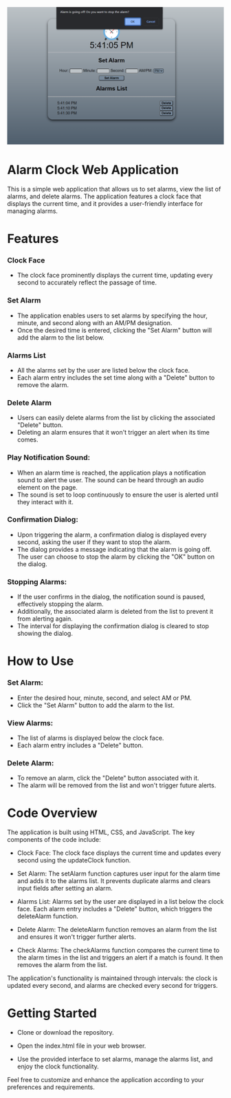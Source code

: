<img src="https://github.com/ravindrapaswan2762/alarmClock/blob/master/Screenshot00.png">

# Alarm Clock Web Application
This is a simple web application that allows us to set alarms, view the list of alarms, and delete alarms. The application features a clock face that displays the current time, and it provides a user-friendly interface for managing alarms.

# Features
### Clock Face
* The clock face prominently displays the current time, updating every second to accurately reflect the passage of time.

### Set Alarm
* The application enables users to set alarms by specifying the hour, minute, and second along with an AM/PM designation.
* Once the desired time is entered, clicking the "Set Alarm" button will add the alarm to the list below.

### Alarms List
* All the alarms set by the user are listed below the clock face.
* Each alarm entry includes the set time along with a "Delete" button to remove the alarm.

### Delete Alarm
* Users can easily delete alarms from the list by clicking the associated "Delete" button.
* Deleting an alarm ensures that it won't trigger an alert when its time comes.

### Play Notification Sound:
* When an alarm time is reached, the application plays a notification sound to alert the user. The sound can be heard through an audio element on the page.
* The sound is set to loop continuously to ensure the user is alerted until they interact with it.

### Confirmation Dialog:
* Upon triggering the alarm, a confirmation dialog is displayed every second, asking the user if they want to stop the alarm.
* The dialog provides a message indicating that the alarm is going off. The user can choose to stop the alarm by clicking the "OK" button on the dialog.

### Stopping Alarms:
* If the user confirms in the dialog, the notification sound is paused, effectively stopping the alarm.
* Additionally, the associated alarm is deleted from the list to prevent it from alerting again.
* The interval for displaying the confirmation dialog is cleared to stop showing the dialog.

# How to Use
### Set Alarm:
* Enter the desired hour, minute, second, and select AM or PM.
* Click the "Set Alarm" button to add the alarm to the list.

### View Alarms:
* The list of alarms is displayed below the clock face.
* Each alarm entry includes a "Delete" button.
  
### Delete Alarm:
* To remove an alarm, click the "Delete" button associated with it.
* The alarm will be removed from the list and won't trigger future alerts.

# Code Overview
The application is built using HTML, CSS, and JavaScript. The key components of the code include:

* Clock Face: The clock face displays the current time and updates every second using the updateClock function.

* Set Alarm: The setAlarm function captures user input for the alarm time and adds it to the alarms list. It prevents duplicate alarms and clears input fields after setting an alarm.

* Alarms List: Alarms set by the user are displayed in a list below the clock face. Each alarm entry includes a "Delete" button, which triggers the deleteAlarm function.

* Delete Alarm: The deleteAlarm function removes an alarm from the list and ensures it won't trigger further alerts.

* Check Alarms: The checkAlarms function compares the current time to the alarm times in the list and triggers an alert if a match is found. It then removes the alarm from the list.

The application's functionality is maintained through intervals: the clock is updated every second, and alarms are checked every second for triggers.

# Getting Started
* Clone or download the repository.

* Open the index.html file in your web browser.

* Use the provided interface to set alarms, manage the alarms list, and enjoy the clock functionality.

Feel free to customize and enhance the application according to your preferences and requirements.

